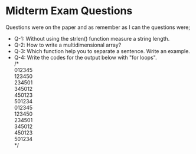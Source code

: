 # Midterm Exam Questions
Questions were on the paper and  as remember as I can the questions were;
- Q-1: Without using the strlen() function measure a string length.
- Q-2: How to write a multidimensional array?
- Q-3: Which function help you to separate a sentence. Write an example.
- Q-4: Write the codes for the output below with "for loops". <br/>
/* <br/>
012345 <br/>
123450 <br/>
234501 <br/>
345012 <br/>
450123 <br/>
501234 <br/>
012345 <br/>
123450 <br/>
234501 <br/>
345012 <br/>
450123 <br/>
501234 <br/>
*/ <br/>

